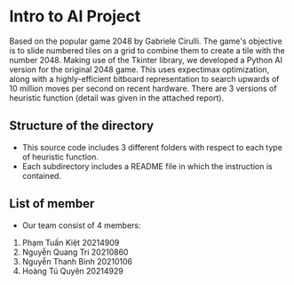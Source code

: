 # Intro to AI Project
Based on the popular game 2048 by Gabriele Cirulli. The game's objective is to slide numbered tiles on a grid to combine them to create a tile with the number 2048.
Making use of the Tkinter library, we developed a Python AI version for the original 2048 game. This uses expectimax optimization, along with a highly-efficient bitboard representation to search upwards of 10 million moves per second on recent hardware. There are 3 versions of heuristic function (detail was given in the attached report).

## Structure of the directory
- This source code includes 3 different folders with respect to each type of heuristic function.
- Each subdirectory includes a README file in which the instruction is contained.

## List of member
- Our team consist of 4 members:
1. Phạm Tuấn Kiệt       20214909
2. Nguyễn Quang Tri     20210860
3. Nguyễn Thanh Bình    20210106
4. Hoàng Tú Quyên       20214929
